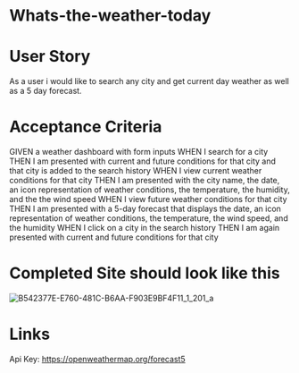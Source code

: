 # Whats-the-weather-today

# User Story
As a user i would like to search any city and get current day weather as well as a 5 day forecast.

# Acceptance Criteria 
GIVEN a weather dashboard with form inputs
WHEN I search for a city
THEN I am presented with current and future conditions for that city and that city is added to the search history
WHEN I view current weather conditions for that city
THEN I am presented with the city name, the date, an icon representation of weather conditions, the temperature, the humidity, and the the wind speed
WHEN I view future weather conditions for that city
THEN I am presented with a 5-day forecast that displays the date, an icon representation of weather conditions, the temperature, the wind speed, and the humidity
WHEN I click on a city in the search history
THEN I am again presented with current and future conditions for that city

# Completed Site should look like this

![B542377E-E760-481C-B6AA-F903E9BF4F11_1_201_a](https://user-images.githubusercontent.com/117424603/217385102-e43fd4a1-076f-496d-9a92-d64f4ef8be0c.jpeg)

# Links


Api Key: https://openweathermap.org/forecast5 
